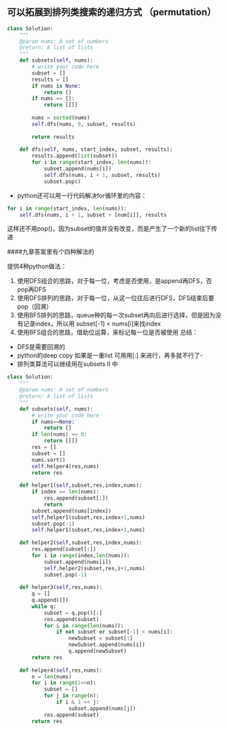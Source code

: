 ## 可以拓展到排列类搜索的递归方式 （permutation）




```py
class Solution:
    """
    @param nums: A set of numbers
    @return: A list of lists
    """
    def subsets(self, nums):
        # write your code here
        subset = []
        results = []
        if nums is None:
            return []
        if nums == []:
            return [[]]
        
        nums = sorted(nums)
        self.dfs(nums, 0, subset, results)
        
        return results
    
    def dfs(self, nums, start_index, subset, results):
        results.append(list(subset))
        for i in range(start_index, len(nums)):
            subset.append(nums[i])
            self.dfs(nums, i + 1, subset, results)
            subset.pop()
```

- python还可以用一行代码解决for循环里的内容：


```py
for i in range(start_index, len(nums)):
    self.dfs(nums, i + 1, subset + [num[i]], results

```
这样还不用pop()，因为subset的值并没有改变，而是产生了一个新的list往下传递



####九章答案里有个四种解法的

提供4种python做法：

1. 使用DFS组合的思路，对于每一位，考虑是否使用，是append再DFS，否pop再DFS
2. 使用DFS排列的思路，对于每一位，从这一位往后进行DFS，DFS结束后要pop（回溯）
3. 使用BFS排列的思路，queue种的每一次subset再向后进行选择，但是因为没有记录index，所以用 subset[-1] < nums[i]来找index
4. 使用BFS组合的思路，借助位运算，来标记每一位是否被使用
总结：
- DFS是需要回溯的
- python的deep copy 如果是一重list 可用用[:] 来进行，再多就不行了- 
- 排列类算法可以继续用在subsets II 中

```py
class Solution:
    """
    @param nums: A set of numbers
    @return: A list of lists
    """
    def subsets(self, nums):
        # write your code here
        if nums==None:
            return []
        if len(nums) == 0:
            return [[]]
        res = []
        subset = []
        nums.sort()
        self.helper4(res,nums)
        return res
        
    def helper1(self,subset,res,index,nums):
        if index == len(nums):
            res.append(subset[:])
            return
        subset.append(nums[index])
        self.helper1(subset,res,index+1,nums)
        subset.pop(-1)
        self.helper1(subset,res,index+1,nums)
        
    def helper2(self,subset,res,index,nums):
        res.append(subset[:])
        for i in range(index,len(nums)):
            subset.append(nums[i])
            self.helper2(subset,res,i+1,nums)
            subset.pop(-1)
        
    def helper3(self,res,nums):
        q = []
        q.append([])
        while q:
            subset = q.pop()[:]
            res.append(subset)
            for i in range(len(nums)):
                if not subset or subset[-1] < nums[i]:
                    newSubset = subset[:]
                    newSubset.append(nums[i])
                    q.append(newSubset)
        return res
        
    def helper4(self,res,nums):
        n = len(nums)
        for i in range(1<<n):
            subset = []
            for j in range(n):
                if i & 1 << j:
                    subset.append(nums[j])
            res.append(subset)
        return res

```

